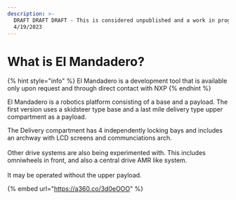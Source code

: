 ```yaml
---
description: >-
  DRAFT DRAFT DRAFT - This is considered unpublished and a work in progress
  4/19/2023
---
```


# What is El Mandadero?

{% hint style="info" %}
El Mandadero is a development tool that is available only upon request and through direct contact with NXP
{% endhint %}





El Mandadero is a robotics platform consisting of a base and a payload. The first version uses a skidsteer type base and a last mile delivery type upper compartment as a payload.

The Delivery compartment has 4 independently locking bays and includes an archway with LCD screens and communciations arch.\
\
Other drive systems are also being experimented with. This includes omniwheels in front, and also a central drive AMR like system.\
\
It may be operated without the upper payload.

>

{% embed url="https://a360.co/3d0eOOO" %}

##
